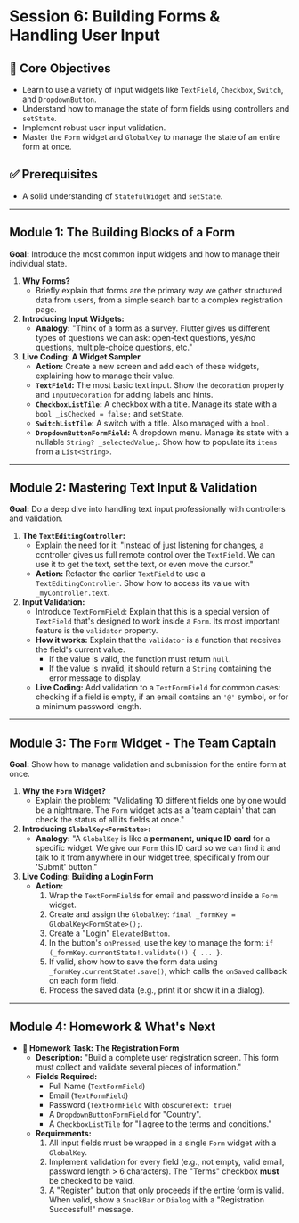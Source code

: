 # Session 6: Building Forms & Handling User Input

## 🎯 Core Objectives

- Learn to use a variety of input widgets like `TextField`, `Checkbox`, `Switch`, and `DropdownButton`.
- Understand how to manage the state of form fields using controllers and `setState`.
- Implement robust user input validation.
- Master the `Form` widget and `GlobalKey` to manage the state of an entire form at once.

## ✅ Prerequisites

- A solid understanding of `StatefulWidget` and `setState`.

---

## **Module 1: The Building Blocks of a Form**

**Goal:** Introduce the most common input widgets and how to manage their individual state.

1.  **Why Forms?**
    - Briefly explain that forms are the primary way we gather structured data from users, from a simple search bar to a complex registration page.
2.  **Introducing Input Widgets:**
    - **Analogy:** "Think of a form as a survey. Flutter gives us different types of questions we can ask: open-text questions, yes/no questions, multiple-choice questions, etc."
3.  **Live Coding: A Widget Sampler**
    - **Action:** Create a new screen and add each of these widgets, explaining how to manage their value.
    - **`TextField`:** The most basic text input. Show the `decoration` property and `InputDecoration` for adding labels and hints.
    - **`CheckboxListTile`:** A checkbox with a title. Manage its state with a `bool _isChecked = false;` and `setState`.
    - **`SwitchListTile`:** A switch with a title. Also managed with a `bool`.
    - **`DropdownButtonFormField`:** A dropdown menu. Manage its state with a nullable `String? _selectedValue;`. Show how to populate its `items` from a `List<String>`.

---

## **Module 2: Mastering Text Input & Validation**

**Goal:** Do a deep dive into handling text input professionally with controllers and validation.

1.  **The `TextEditingController`:**
    - Explain the need for it: "Instead of just listening for changes, a controller gives us full remote control over the `TextField`. We can use it to get the text, set the text, or even move the cursor."
    - **Action:** Refactor the earlier `TextField` to use a `TextEditingController`. Show how to access its value with `_myController.text`.
2.  **Input Validation:**
    - Introduce `TextFormField`: Explain that this is a special version of `TextField` that's designed to work inside a `Form`. Its most important feature is the `validator` property.
    - **How it works:** Explain that the `validator` is a function that receives the field's current value.
      - If the value is valid, the function must return `null`.
      - If the value is invalid, it should return a `String` containing the error message to display.
    - **Live Coding:** Add validation to a `TextFormField` for common cases: checking if a field is empty, if an email contains an `'@'` symbol, or for a minimum password length.

---

## **Module 3: The `Form` Widget - The Team Captain**

**Goal:** Show how to manage validation and submission for the entire form at once.

1.  **Why the `Form` Widget?**
    - Explain the problem: "Validating 10 different fields one by one would be a nightmare. The `Form` widget acts as a 'team captain' that can check the status of all its fields at once."
2.  **Introducing `GlobalKey<FormState>`:**
    - **Analogy:** "A `GlobalKey` is like a **permanent, unique ID card** for a specific widget. We give our `Form` this ID card so we can find it and talk to it from anywhere in our widget tree, specifically from our 'Submit' button."
3.  **Live Coding: Building a Login Form**
    - **Action:**
      1.  Wrap the `TextFormField`s for email and password inside a `Form` widget.
      2.  Create and assign the `GlobalKey`: `final _formKey = GlobalKey<FormState>();`.
      3.  Create a "Login" `ElevatedButton`.
      4.  In the button's `onPressed`, use the key to manage the form: `if (_formKey.currentState!.validate()) { ... }`.
      5.  If valid, show how to save the form data using `_formKey.currentState!.save()`, which calls the `onSaved` callback on each form field.
      6.  Process the saved data (e.g., print it or show it in a dialog).

---

## **Module 4: Homework & What's Next**

- **🚀 Homework Task: The Registration Form**
  - **Description:** "Build a complete user registration screen. This form must collect and validate several pieces of information."
  - **Fields Required:**
    - Full Name (`TextFormField`)
    - Email (`TextFormField`)
    - Password (`TextFormField` with `obscureText: true`)
    - A `DropdownButtonFormField` for "Country".
    - A `CheckboxListTile` for "I agree to the terms and conditions."
  - **Requirements:**
    1.  All input fields must be wrapped in a single `Form` widget with a `GlobalKey`.
    2.  Implement validation for every field (e.g., not empty, valid email, password length > 6 characters). The "Terms" checkbox **must** be checked to be valid.
    3.  A "Register" button that only proceeds if the entire form is valid. When valid, show a `SnackBar` or `Dialog` with a "Registration Successful!" message.
